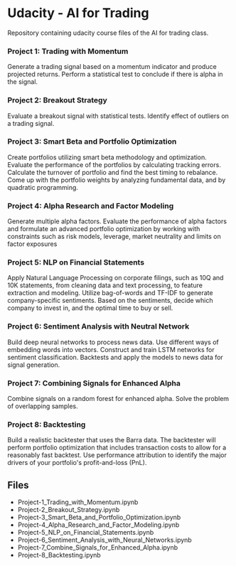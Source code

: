 # Udacity - AI for Trading

Repository containing udacity course files of the AI for trading class.

### Project 1: Trading with Momentum

Generate a trading signal based on a momentum indicator and produce projected returns. Perform a statistical test to conclude if there is alpha in the signal.
   
### Project 2: Breakout Strategy

Evaluate a breakout signal with statistical tests. Identify effect of outliers on a trading signal.
    
### Project 3: Smart Beta and Portfolio Optimization

Create portfolios utilizing smart beta methodology and optimization. Evaluate the performance of the portfolios by calculating tracking errors. Calculate the turnover of portfolio and find the best timing to rebalance. Come up with the portfolio weights by analyzing fundamental data, and by quadratic programming.

### Project 4: Alpha Research and Factor Modeling

Generate multiple alpha factors. Evaluate the performance of alpha factors and formulate an advanced portfolio optimization by working with constraints such as risk models, leverage, market neutrality and limits on factor exposures

### Project 5: NLP on Financial Statements

Apply Natural Language Processing on corporate filings, such as 10Q and 10K statements, from cleaning data and text processing, to feature extraction and modeling. Utilize bag-of-words and TF-IDF to generate company-specific sentiments. Based on the sentiments, decide which company to invest in, and the optimal time to buy or sell.

### Project 6: Sentiment Analysis with Neutral Network

Build deep neural networks to process news data. Use different ways of embedding words into vectors. Construct and train LSTM networks for sentiment classification. Backtests and apply the models to news data for signal generation.

### Project 7: Combining Signals for Enhanced Alpha

Combine signals on a random forest for enhanced alpha. Solve the problem of overlapping samples.
   
### Project 8: Backtesting

Build a realistic backtester that uses the Barra data. The backtester will perform portfolio optimization that includes transaction costs to allow for a reasonably fast backtest. Use performance attribution to identify the major drivers of your portfolio's profit-and-loss (PnL). 

## Files

- Project-1_Trading_with_Momentum.ipynb
- Project-2_Breakout_Strategy.ipynb
- Project-3_Smart_Beta_and_Portfolio_Optimization.ipynb
- Project-4_Alpha_Research_and_Factor_Modeling.ipynb
- Project-5_NLP_on_Financial_Statements.ipynb
- Project-6_Sentiment_Analysis_with_Neural_Networks.ipynb
- Project-7_Combine_Signals_for_Enhanced_Alpha.ipynb
- Project-8_Backtesting.ipynb
